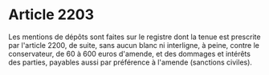 # Article 2203

Les mentions de dépôts sont faites sur le registre dont la tenue est prescrite par l'article 2200, de suite, sans aucun blanc ni interligne, à peine, contre le conservateur, de 60 à 600 euros d'amende, et des dommages et intérêts des parties, payables aussi par préférence à l'amende (sanctions civiles).
